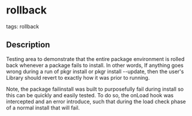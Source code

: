 # rollback
tags: rollback

## Description
Testing area to demonstrate that the entire package environment is rolled back
whenever a package fails to install. In other words, If anything goes wrong
during a run of pkgr install or pkgr install --update, then the user's Library
should revert to exactly how it was prior to running.

Note, the package failinstall was built to purposefully fail during install
so this can be quickly and easily tested. To do so, the onLoad hook was
intercepted and an error introduce, such that during the load check phase of
a normal install that will fail.